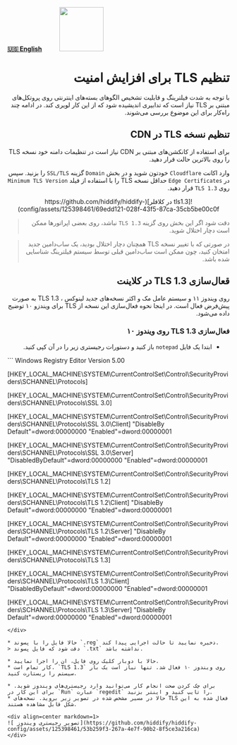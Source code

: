 [**🇺🇸 English**](https://github.com/hiddify/hiddify-config/wiki/TLS-setting-for-increased-security)&nbsp;&nbsp;&nbsp;&nbsp;&nbsp;&nbsp;&nbsp;&nbsp;&nbsp;&nbsp;<a href="https://github.com/hiddify/hiddify-config/wiki/%D9%87%D9%85%D9%87-%D8%A2%D9%85%D9%88%D8%B2%D8%B4%E2%80%8C%D9%87%D8%A7-%D9%88-%D9%88%DB%8C%D8%AF%D8%A6%D9%88%D9%87%D8%A7"><img width="100" src="https://github.com/hiddify/hiddify-config/assets/125398461/3704cd84-eee6-4c45-abe7-3c02936bbebb" /></a>

<div dir=rtl markdown=1>


# تنظیم TLS برای افزایش امنیت
با توجه به شدت فیلترینگ و قابلیت تشخیص الگوهای بسته‌های اینترنتی روی پروتکل‌های مبتنی بر TLS نیاز است که تدابیری اندیشیده شود که از این کار لویری کند. در ادامه چند راه‌کار برای این موضوع بررسی می‌شوند.

## تنظیم نسخه TLS در CDN
برای استفاده از کانکشن‌های مبتنی بر CDN نیاز است در تنظیمات دامنه خود نسخه TLS را روی بالاترین حالت قرار دهید.

وارد اکانت  `Cloudflare` خودتون شوید و در بخش `Domain` گزینه `SSL/TLS` را بزنید. سپس در `Edge Certificates` حداقل نسخه TLS را با استفاده از فیلد `Minimum TLS Version` روی `TLS 1.3` قرار دهید.

<div align=center markdown=1>
![tls1.3 در کلافلر](https://github.com/hiddify/hiddify-config/assets/125398461/69edd121-028f-43f5-87ca-35cb5be00c0f)

</div>

> دقت شود اگر این بخش روی گزینه `TLS 1.3` نباشد، روی بعضی اپراتورها ممکن است دچار اختلال شوید.

> در صورتی که با تغییر نسخه TLS همچنان دچار اختلال بودید، یک ساب‌دامین جدید امتخان کنید، چون ممکن است ساب‌دامین قبلی توسط سیستم فیلترینگ شناسایی شده باشد.


## قعال‌سازی TLS 1.3 در کلاینت
روی ویندوز ۱۱ و سیستم عامل مک و اکثر نسخه‌های جدید لینوکس ، TLS 1.3 به صورت پیش‌فرض فعال است. در اینجا نحوه فعال‌سازی این نسخه از TLS برای ویندزو ۱۰ توضیح داده می‌شود.

### فعال‌سازی TLS 1.3 روی ویندوز ۱۰
* ابتدا یک فایل `notepad` باز کنید و دستورات رجیستری زیر را در آن کپی کنید.

<div dir=ltr markdown=1>
```
Windows Registry Editor Version 5.00

[HKEY_LOCAL_MACHINE\SYSTEM\CurrentControlSet\Control\SecurityProviders\SCHANNEL\Protocols]

[HKEY_LOCAL_MACHINE\SYSTEM\CurrentControlSet\Control\SecurityProviders\SCHANNEL\Protocols\SSL 3.0]

[HKEY_LOCAL_MACHINE\SYSTEM\CurrentControlSet\Control\SecurityProviders\SCHANNEL\Protocols\SSL 3.0\Client]
"DisableBy Default"=dword:00000000
"Enabled"=dword:00000001

[HKEY_LOCAL_MACHINE\SYSTEM\CurrentControlSet\Control\SecurityProviders\SCHANNEL\Protocols\SSL 3.0\Server]
"DisabledByDefault"=dword:00000000
"Enabled"=dword:00000001

[HKEY_LOCAL_MACHINE\SYSTEM\CurrentControlSet\Control\SecurityProviders\SCHANNEL\Protocols\TLS 1.2]

[HKEY_LOCAL_MACHINE\SYSTEM\CurrentControlSet\Control\SecurityProviders\SCHANNEL\Protocols\TLS 1.2\Client]
"DisableBy Default"=dword:00000000
"Enabled"=dword:00000001

[HKEY_LOCAL_MACHINE\SYSTEM\CurrentControlSet\Control\SecurityProviders\SCHANNEL\Protocols\TLS 1.2\Server]
"DisableBy Default"=dword:00000000
"Enabled"=dword:00000001

[HKEY_LOCAL_MACHINE\SYSTEM\CurrentControlSet\Control\SecurityProviders\SCHANNEL\Protocols\TLS 1.3]

[HKEY_LOCAL_MACHINE\SYSTEM\CurrentControlSet\Control\SecurityProviders\SCHANNEL\Protocols\TLS 1.3\Client]
"DisabledByDefault"=dword:00000000
"Enabled"=dword:00000001

[HKEY_LOCAL_MACHINE\SYSTEM\CurrentControlSet\Control\SecurityProviders\SCHANNEL\Protocols\TLS 1.3\Server]
"DisableBy Default"=dword:00000000
"Enabled"=dword:00000001

```
</div>

* حالا فایل را با پسوند `.reg` ذخیره نمایید تا حالت اجرایی پیدا کند.
> دقت شود که فایل پسوند `.txt` نداشته باشد.

* حالا با دوبار کلیک روی فایل، ان را اجرا نمایید.
* کار تمام است. `TLS 1.3` روی ویندوز ۱۰ فعال شد. تنها نیاز است یک بار سیستم را ریستارت کنید.

* برای چک کردن صحت انجام کار می‌توانید وارد رجیستری‌های ویندوز شوید. برای این کار در `Run` عبارت `regedit` را تایپ کنید و اینتر بزنید.
* حالا در مسیر مشخص شده در تصویر زیر بروید. نسخه‌های TLS فعال شده به این شکل قابل مشاهده هستند.

<div align=center markdown=1>
![ تصویر رجیستری ویندوز](https://github.com/hiddify/hiddify-config/assets/125398461/53b259f3-267a-4e7f-90b2-8f5ce3a216ca)
</div>